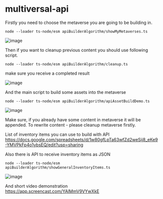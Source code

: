 # multiversal-api

Firstly you need to choose the metaverse you are going to be building in.

```
node --loader ts-node/esm apiBuilderAlgorithm/showMyMetaverses.ts
```

![image](https://github.com/svoitovych0218/multiversal-api/assets/25226807/ec4b291f-324e-43b8-9c70-6f106c312b36)

Then if you want to cleanup previous content you should use following script.
```
node --loader ts-node/esm apiBuilderAlgorithm/cleanup.ts
```
make sure you receive a completed result

![image](https://github.com/svoitovych0218/multiversal-api/assets/25226807/c90a592b-bb73-4ead-a533-df8943399a34)

And the main script to build some assets into the metaverse
```
node --loader ts-node/esm apiBuilderAlgorithm/apiAssetBuildDemo.ts
```
![image](https://github.com/svoitovych0218/multiversal-api/assets/25226807/f3cd225d-3018-44c7-be3e-e51b7cd8fc7c)

Make sure, if you already have some content in metaverse it will be appended. To rewrite content - please cleanup metaverse firstly.

List of inventory items you can use to build with API
https://docs.google.com/spreadsheets/d/1w80gfLpTa63wfZd2weSij8_eKe9-YMVPkFp4o1ybsEQ/edit?usp=sharing

Also there is API to receive inventory items as JSON
```
node --loader ts-node/esm apiBuilderAlgorithm/showGeneralInventoryItems.ts
```
![image](https://github.com/svoitovych0218/multiversal-api/assets/25226807/47201afa-3de7-4676-9203-717b9cbbc86f)


And short video demonstration
https://app.screencast.com/YAlMmV9VYwXkE
